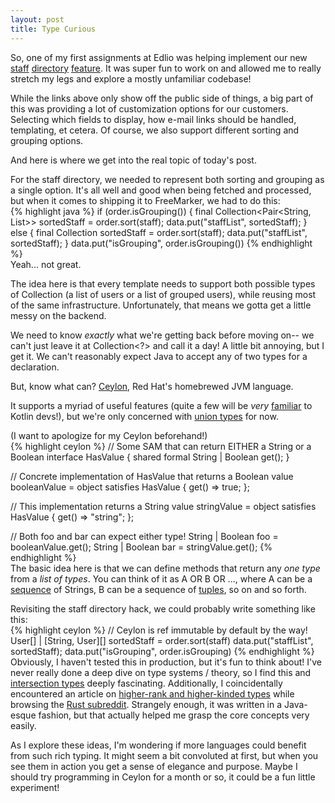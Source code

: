 ```yaml
---
layout: post
title: Type Curious
---
```


So, one of my first assignments at Edlio was helping implement our new [staff](http://www.edliohs.org/apps/staff/) [directory](http://www.edliohs.org/apps/staff/departmental.jsp) [feature](http://www.edliohs.org/apps/staff/departmental.jsp?show=TDE). It was super fun to work on and allowed me to really stretch my legs and explore a mostly unfamiliar codebase!

While the links above only show off the public side of things, a big part of this was providing a lot of customization options for our customers. Selecting which fields to display, how e-mail links should be handled, templating, et cetera. Of course, we also support different sorting and grouping options. 

And here is where we get into the real topic of today's post.

For the staff directory, we needed to represent both sorting and grouping as a single option. It's all well and good when being fetched and processed, but when it comes to shipping it to FreeMarker, we had to do this:
<br>
{% highlight java %}
if (order.isGrouping()) {
    final Collection<Pair<String, List<User>>> sortedStaff = order.sort(staff);
    data.put("staffList", sortedStaff);
} else {
    final Collection<ClassicUser> sortedStaff = order.sort(staff);
    data.put("staffList", sortedStaff);
}
data.put("isGrouping", order.isGrouping())
{% endhighlight %}
<br>
Yeah... not great.

The idea here is that every template needs to support both possible types of Collection (a list of users or a list of grouped users), while reusing most of the same infrastructure. Unfortunately, that means we gotta get a little messy on the backend.

We need to know *exactly* what we're getting back before moving on-- we can't just leave it at Collection<?> and call it a day! A little bit annoying, but I get it. We can't reasonably expect Java to accept any of two types for a declaration.

But, know what can? [Ceylon](https://ceylon-lang.org), Red Hat's homebrewed JVM language.

It supports a myriad of useful features (quite a few will be *very* [familiar](https://ceylon-lang.org/documentation/1.2/tour/) to Kotlin devs!), but we're only concerned with [union types](https://ceylon-lang.org/documentation/1.2/tour/types/#union_types) for now.

(I want to apologize for my Ceylon beforehand!)
<br>
{% highlight ceylon %}
// Some SAM that can return EITHER a String or a Boolean
interface HasValue {
   shared formal String | Boolean get();
}

// Concrete implementation of HasValue that returns a Boolean
value booleanValue = object satisfies HasValue {
        get() => true;
};

// This implementation returns a String
value stringValue = object satisfies HasValue {
        get() => "string";
};

// Both foo and bar can expect either type!
String | Boolean foo = booleanValue.get();
String | Boolean bar = stringValue.get();
{% endhighlight %}
<br>
The basic idea here is that we can define methods that return any *one type* from a *list of types*. You can think of it as A OR B OR ..., where A can be a [sequence](https://ceylon-lang.org/documentation/1.2/tour/sequences/#sequences) of Strings, B can be a sequence of [tuples](https://ceylon-lang.org/documentation/1.2/tour/sequences#tuples), so on and so forth.

Revisiting the staff directory hack, we could probably write something like this:
<br>
{% highlight ceylon %}
// Ceylon is ref immutable by default by the way!
User[] | [String, User][] sortedStaff = order.sort(staff)
data.put("staffList", sortedStaff);
data.put("isGrouping", order.isGrouping)
{% endhighlight %}
<br>
Obviously, I haven't tested this in production, but it's fun to think about! I've never really done a deep dive on type systems / theory, so I find this and [intersection types](https://ceylon-lang.org/documentation/1.2/tour/types#intersection_types) deeply fascinating. Additionally, I coincidentally encountered an article on [higher-rank and higher-kinded types](https://www.stephanboyer.com/post/115/higher-rank-and-higher-kinded-types) while browsing the [Rust subreddit](https://www.reddit.com/r/rust). Strangely enough, it was written in a Java-esque fashion, but that actually helped me grasp the core concepts very easily. 

As I explore these ideas, I'm wondering if more languages could benefit from such rich typing. It might seem a bit convoluted at first, but when you see them in action you get a sense of elegance and purpose. Maybe I should try programming in Ceylon for a month or so, it could be a fun little experiment!
